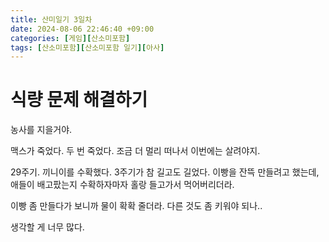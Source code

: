 ```yaml
---
title: 산미일기 3일차
date: 2024-08-06 22:46:40 +09:00
categories: [게임][산소미포함]
tags: [산소미포함][산소미포함 일기][아사]
---
```


# 식량 문제 해결하기
농사를 지을거야.

맥스가 죽었다. 두 번 죽었다.
조금 더 멀리 떠나서 이번에는 살려야지.

29주기.
끼니이를 수확했다. 3주기가 참 길고도 길었다. 
이빵을 잔뜩 만들려고 했는데,
애들이 배고팠는지 수확하자마자 홀랑 들고가서 먹어버리더라.

이빵 좀 만들다가 보니까 물이 확확 줄더라.
다른 것도 좀 키워야 되나.. 

생각할 게 너무 많다.

